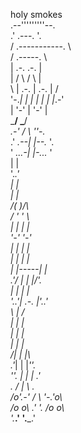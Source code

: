 holy smokes <br />
        .--'''''''''--. <br />
     .'      .---.      '. <br />
    /    .-----------.    \ <br />
   /        .-----.        \ <br />
   |       .-.   .-.       | <br />
   |      /   \ /   \      | <br />
    \    | .-. | .-. |    / <br />
     '-._| | | | | | |_.-' <br />
         | '-' | '-' | <br />
          \___/ \___/ <br />
       _.-'  /   \  ''-._ <br />
     .' _.--|     |--._ '. <br />
     ' _...-|     |-..._ ' <br />
            |     | <br />
            '.___.' <br />
              | | <br />
             _| |_ <br />
            /\( )/\ <br />
           /  ' '  \ <br />
          | |     | | <br />
          '-'     '-' <br />
          | |     | | <br />
          | |     | | <br />
          | |-----| | <br />
       .'/  |     | |/'. <br />
       |    |     |    | <br />
       '._.'| .-. |'._.' <br />
             \ | / <br />
             | | | <br />
             | | | <br />
             | | | <br />
            /| | |\ <br />
          .'_| | |_''. <br />
          ''. | | | .' <br />
       .    /  |  \    . <br />
      /o'.-'  / \  '-.'o\ <br />
     /o  o\ .'   '. /o  o\ <br />
     '.___.'       '.___.' 
